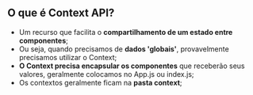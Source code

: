 ## O que é Context API?

- Um recurso que facilita o **compartilhamento de um estado entre componentes**;
- Ou seja, quando precisamos de **dados 'globais'**, provavelmente precisamos utilizar o Context;
- **O Context precisa encapsular os componentes** que receberão seus valores, geralmente colocamos no App.js ou index.js;
- Os contextos geralmente ficam na **pasta context**;